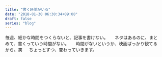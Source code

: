 ```yaml
---
title: "書く時間がいる"
date: "2018-01-30 06:30:34+09:00"
draft: false
series: "blog"
---
```

毎週、細かな時間をつくらないと、記事を書けない。
　
ネタはあるのに、まとめて、書くっていう時間がない。
　
時間がないというか、映画ばっかり観てるから。笑
　
ちょっとずつ、変わっていきます。